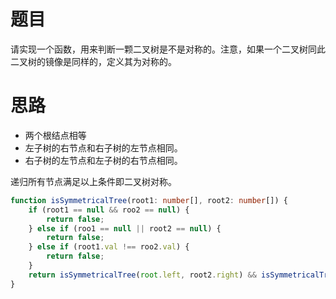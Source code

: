 # 题目

请实现一个函数，用来判断一颗二叉树是不是对称的。注意，如果一个二叉树同此二叉树的镜像是同样的，定义其为对称的。

# 思路

-   两个根结点相等
-   左子树的右节点和右子树的左节点相同。
-   右子树的左节点和左子树的右节点相同。

递归所有节点满足以上条件即二叉树对称。

```ts
function isSymmetricalTree(root1: number[], root2: number[]) {
	if (root1 == null && roo2 == null) {
		return false;
	} else if (roo1 == null || root2 == null) {
		return false;
	} else if (root1.val !== roo2.val) {
		return false;
	}
	return isSymmetricalTree(root.left, root2.right) && isSymmetricalTree(root1.right, root2.left);
}
```
